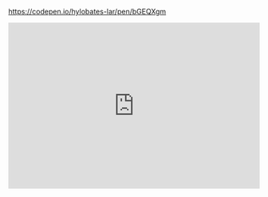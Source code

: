 

 https://codepen.io/hylobates-lar/pen/bGEQXgm
 
 <iframe allowfullscreen src=" https://codepen.io/hylobates-lar/full/bGEQXgm" width="100%" height="333" frameborder="0" allow="accelerometer; autoplay; clipboard-write; encrypted-media; gyroscope; picture-in-picture" />
 

